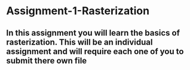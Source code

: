 # Assignment-1-Rasterization
<h2>In this assignment you will learn the basics of rasterization. This will be an individual assignment and will require each one of you to submit there own file</h2>
